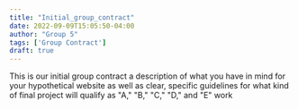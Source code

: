 ```yaml
---
title: "Initial_group_contract"
date: 2022-09-09T15:05:50-04:00
author: "Group 5"
tags: ['Group Contract']
draft: true
---
```


This is our initial group contract
a description of what you have in mind for your hypothetical website as well as clear, specific guidelines for what kind of final project will qualify as "A," "B," "C," "D," and "E" work